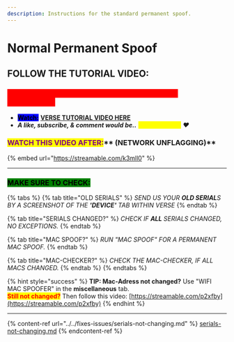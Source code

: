 ```yaml
---
description: Instructions for the standard permanent spoof.
---
```


# Normal Permanent Spoof

## FOLLOW THE TUTORIAL VIDEO:

### <mark style="color:red;background-color:red;">**MAKE SURE TO REMOVE ANY 'USB' ON YOUR PC CONNECTED!**</mark>

* <mark style="background-color:blue;">**Watch:**</mark> [**VERSE TUTORIAL VIDEO HERE**](https://bit.ly/instructions-video)
* _**A like, subscribe, & comment would be..**_ _<mark style="color:yellow;">**verse-tacular!**</mark> ❤️_

### <mark style="color:purple;">**WATCH THIS VIDEO AFTER:**</mark>** (NETWORK UNFLAGGING)**

{% embed url="https://streamable.com/k3mll0" %}

***

### <mark style="background-color:green;">MAKE SURE TO CHECK:</mark>

{% tabs %}
{% tab title="OLD SERIALS" %}
_SEND US YOUR **OLD SERIAL**S BY A SCREENSHOT OF THE **'DEVICE'** TAB WITHIN VERSE_
{% endtab %}

{% tab title="SERIALS CHANGED?" %}
_CHECK IF **ALL** SERIALS CHANGED, NO EXCEPTIONS._
{% endtab %}

{% tab title="MAC SPOOF?" %}
_RUN "MAC SPOOF" FOR A PERMANENT MAC SPOOF._
{% endtab %}

{% tab title="MAC-CHECKER?" %}
_CHECK THE MAC-CHECKER, IF ALL MACS CHANGED._
{% endtab %}
{% endtabs %}

{% hint style="success" %}
**TIP: Mac-Adress not changed?** Use "WIFI MAC SPOOFER" in the **miscellaneous** tab.\
<mark style="color:red;">**Still not changed?**</mark> Then follow this video: [https://streamable.com/p2xfby](https://streamable.com/p2xfby)
{% endhint %}

***

{% content-ref url="../../fixes-issues/serials-not-changing.md" %}
[serials-not-changing.md](../../fixes-issues/serials-not-changing.md)
{% endcontent-ref %}
